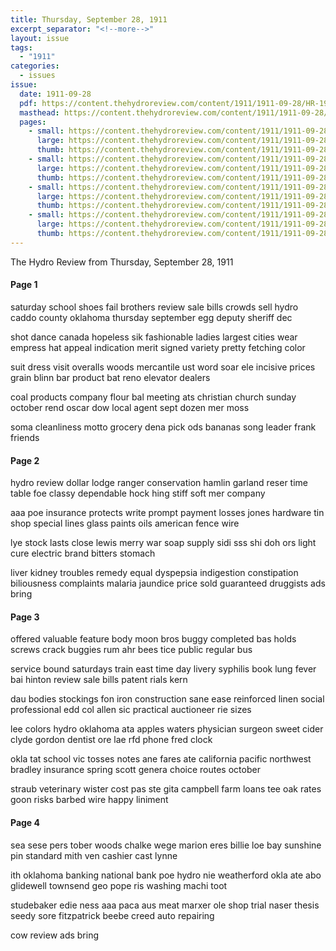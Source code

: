 ```yaml
---
title: Thursday, September 28, 1911
excerpt_separator: "<!--more-->"
layout: issue
tags:
  - "1911"
categories:
  - issues
issue:
  date: 1911-09-28
  pdf: https://content.thehydroreview.com/content/1911/1911-09-28/HR-1911-09-28.pdf
  masthead: https://content.thehydroreview.com/content/1911/1911-09-28/masthead/HR-1911-09-28.jpg
  pages:
    - small: https://content.thehydroreview.com/content/1911/1911-09-28/small/HR-1911-09-28-01.jpg
      large: https://content.thehydroreview.com/content/1911/1911-09-28/large/HR-1911-09-28-01.jpg
      thumb: https://content.thehydroreview.com/content/1911/1911-09-28/thumbnails/HR-1911-09-28-01.jpg
    - small: https://content.thehydroreview.com/content/1911/1911-09-28/small/HR-1911-09-28-02.jpg
      large: https://content.thehydroreview.com/content/1911/1911-09-28/large/HR-1911-09-28-02.jpg
      thumb: https://content.thehydroreview.com/content/1911/1911-09-28/thumbnails/HR-1911-09-28-02.jpg
    - small: https://content.thehydroreview.com/content/1911/1911-09-28/small/HR-1911-09-28-03.jpg
      large: https://content.thehydroreview.com/content/1911/1911-09-28/large/HR-1911-09-28-03.jpg
      thumb: https://content.thehydroreview.com/content/1911/1911-09-28/thumbnails/HR-1911-09-28-03.jpg
    - small: https://content.thehydroreview.com/content/1911/1911-09-28/small/HR-1911-09-28-04.jpg
      large: https://content.thehydroreview.com/content/1911/1911-09-28/large/HR-1911-09-28-04.jpg
      thumb: https://content.thehydroreview.com/content/1911/1911-09-28/thumbnails/HR-1911-09-28-04.jpg
---
```


The Hydro Review from Thursday, September 28, 1911

<!--more-->

<h4>Page 1</h4>
<p>saturday school shoes fail brothers review sale bills crowds sell hydro caddo county oklahoma thursday september egg deputy sheriff dec</p>
<p>shot dance canada hopeless sik fashionable ladies largest cities wear empress hat appeal indication merit signed variety pretty fetching color</p>
<p>suit dress visit overalls woods mercantile ust word soar ele incisive prices grain blinn bar product bat reno elevator dealers</p>
<p>coal products company flour bal meeting ats christian church sunday october rend oscar dow local agent sept dozen mer moss</p>
<p>soma cleanliness motto grocery dena pick ods bananas song leader frank friends</p>
<h4>Page 2</h4>
<p>hydro review dollar lodge ranger conservation hamlin garland reser time table foe classy dependable hock hing stiff soft mer company</p>
<p>aaa poe insurance protects write prompt payment losses jones hardware tin shop special lines glass paints oils american fence wire</p>
<p>lye stock lasts close lewis merry war soap supply sidi sss shi doh ors light cure electric brand bitters stomach</p>
<p>liver kidney troubles remedy equal dyspepsia indigestion constipation biliousness complaints malaria jaundice price sold guaranteed druggists ads bring</p>
<h4>Page 3</h4>
<p>offered valuable feature body moon bros buggy completed bas holds screws crack buggies rum ahr bees tice public regular bus</p>
<p>service bound saturdays train east time day livery syphilis book lung fever bai hinton review sale bills patent rials kern</p>
<p>dau bodies stockings fon iron construction sane ease reinforced linen social professional edd col allen sic practical auctioneer rie sizes</p>
<p>lee colors hydro oklahoma ata apples waters physician surgeon sweet cider clyde gordon dentist ore lae rfd phone fred clock</p>
<p>okla tat school vic tosses notes ane fares ate california pacific northwest bradley insurance spring scott genera choice routes october</p>
<p>straub veterinary wister cost pas ste gita campbell farm loans tee oak rates goon risks barbed wire happy liniment</p>
<h4>Page 4</h4>
<p>sea sese pers tober woods chalke wege marion eres billie loe bay sunshine pin standard mith ven cashier cast lynne</p>
<p>ith oklahoma banking national bank poe hydro nie weatherford okla ate abo glidewell townsend geo pope ris washing machi toot</p>
<p>studebaker edie ness aaa paca aus meat marxer ole shop trial naser thesis seedy sore fitzpatrick beebe creed auto repairing</p>
<p>cow review ads bring</p>
